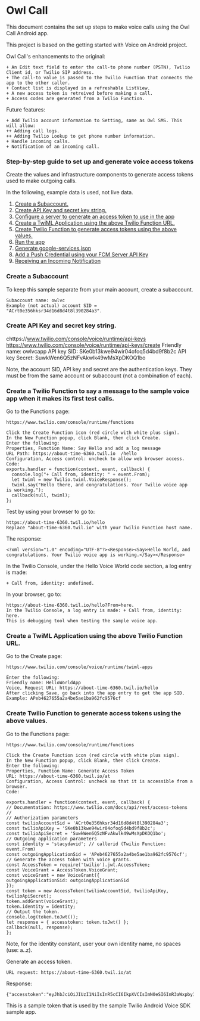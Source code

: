 # Owl Call

This document contains the set up steps to make voice calls using the Owl Call Android app.

This project is based on the getting started with Voice on Android project.

Owl Call's enhancements to the original:

    + An Edit text field to enter the call-to phone number (PSTN), Twilio Client id, or Twilio SIP address.
    + The call-to value is passed to the Twilio Function that connects the app to the other caller.
    + Contact list is displayed in a refreshable ListView.
    + A new access token is retreived before making a call.
    + Access codes are generated from a Twilio Function.

Future features:

    + Add Twilio account information to Setting, same as Owl SMS. This will allow:
    ++ Adding call logs.
    ++ Adding Twilio Lookup to get phone number information.
    + Handle incoming calls.
    + Notification of an incoming call.

### Step-by-step guide to set up and generate voice access tokens

Create the values and infrastructure components to generate access tokens used to make outgoing calls.

In the following, example data is used, not live data.

1. [Create a Subaccount.](#bullet1)
2. [Create API Key and secret key string.](#bullet2)
3. [Configure a server to generate an access token to use in the app](#bullet3)
4. [Create a TwiML Application using the above Twilio Function URL.](#bullet4)
5. [Create Twilio Function to generate access tokens using the above values.](#bullet5)
6. [Run the app](#bullet6)
7. [Generate google-services.json](#bullet7)
8. [Add a Push Credential using your FCM Server API Key](#bullet8)
9. [Receiving an Incoming Notification](#bullet9)

### <a name="bullet1"></a>Create a Subaccount

To keep this sample separate from your main account, create a subaccount.

    Subaccount name: owlvc
    Example (not actual) account SID = "ACrt0e356hksr34d16d8d4t8l390284a3".

### <a name="bullet2"></a>Create API Key and secret key string.

chttps://www.twilio.com/console/voice/runtime/api-keys
    https://www.twilio.com/console/voice/runtime/api-keys/create
    Friendly name: owlvcapp
    API key SID: SKe0b13kwe94wir04ofoq5d4bd9f8b2c
    API key Secret: SuwkWen6Q5zNFvAkwlk49wMsXpDKOQ1bo

Note, the  account SID, API key and secret are the authentication keys. They must be from the same account or subaccount (not a combination of each).

### <a name="bullet3"></a>Create a Twilio Function to say a message to the sample voice app when it makes its first test calls.

Go to the Functions page:

    https://www.twilio.com/console/runtime/functions
    
    Click the Create Function icon (red circle with white plus sign).
    In the New Function popup, click Blank, then click Create.
    Enter the following:
    Properties, Function Name: Say Hello and add a log message
    URL Path: https://about-time-6360.twil.io  /hello
    Configuration, Access control: uncheck to allow web browser access.
    Code:
    exports.handler = function(context, event, callback) {
      console.log("+ Call from, identity: " + event.From);
      let twiml = new Twilio.twiml.VoiceResponse();
      twiml.say("Hello there, and congratulations. Your Twilio voice app is working.");
      callback(null, twiml);
    };
    
Test by using your browser to go to:

    https://about-time-6360.twil.io/hello
    Replace "about-time-6360.twil.io" with your Twilio Function host name.

The response:

    <?xml version="1.0" encoding="UTF-8"?><Response><Say>Hello World, and congratulations. Your Twilio voice app is working.</Say></Response>

In the Twilio Console, under the Hello Voice World code section, a log entry is made:

    + Call from, identity: undefined.

In your browser, go to:

    https://about-time-6360.twil.io/hello?From=here.
    In the Twilio Console, a log entry is made: + Call from, identity: here.
    This is debugging tool when testing the sample voice app.

### <a name="bullet4"></a>Create a TwiML Application using the above Twilio Function URL.

Go to the Create page:

    https://www.twilio.com/console/voice/runtime/twiml-apps

    Enter the following:
    Friendly name: HelloWorldApp 
    Voice, Request URL: https://about-time-6360.twil.io/hello
    After clicking Save, go back into the app entry to get the app SID. Example: APeb4627655a2a4be5ae1ba962fc9576cf

### <a name="bullet5"></a>Create Twilio Function to generate access tokens using the above values.

Go to the Functions page:

    https://www.twilio.com/console/runtime/functions
    
    Click the Create Function icon (red circle with white plus sign).
    In the New Function popup, click Blank, then click Create.
    Enter the following:
    Properties, Function Name: Generate Access Token
    URL: https://about-time-6360.twil.io/at
    Configuration, Access Control: uncheck so that it is accessible from a browser.
    Code:
    
    exports.handler = function(context, event, callback) {
    // Documentation: https://www.twilio.com/docs/api/rest/access-tokens
    //
    // Authorization parameters
    const twilioAccountSid = 'ACrt0e356hksr34d16d8d4t8l390284a3';
    const twilioApiKey = 'SKe0b13kwe94wir04ofoq5d4bd9f8b2c';
    const twilioApiSecret = 'SuwkWen6Q5zNFvAkwlk49wMsXpDKOQ1bo';
    // Outgoing application parameters
    const identity = 'stacydavid'; // callerid (Twilio Function: event.From)
    const outgoingApplicationSid = 'APeb4627655a2a4be5ae1ba962fc9576cf';
    // Generate the access token with voice grants.
    const AccessToken = require('twilio').jwt.AccessToken;
    const VoiceGrant = AccessToken.VoiceGrant;
    const voiceGrant = new VoiceGrant({
    outgoingApplicationSid: outgoingApplicationSid
    });
    const token = new AccessToken(twilioAccountSid, twilioApiKey, twilioApiSecret);
    token.addGrant(voiceGrant);
    token.identity = identity;
    // Output the token.
    console.log(token.toJwt());
    let response = { accesstoken: token.toJwt() };
    callback(null, response);
    };

Note, for the identity constant, user your own identity name, no spaces (use: a..z).

Generate an access token.

    URL request: https://about-time-6360.twil.io/at

Response:

    {"accesstoken":"eyJhbJciOiJIUzI1NiIsInR5cCI6IkpXVCIsImN0eSI6InR3aWxpby1mcGE7dj0xIn0.eyJqdGkiOiJTSzc0Y2JjOTAzN2QyMWM3YmMzNWU0NWE4OTFkNGZiZTEzLTE1MTAwNzgxNzUiLCJncmFudHMiOnsiaWRlbnRpdHkiOiJzdGFjeWRhdmlkIiwidm9pY2UiOnsib3V0Z29kackdOnsiYXBwbGljYXRpb25fc2lkIjoiQVBlYjQ2Mjc2NTVhMmE0YmU1YWUxYmE5NjJmYzk1NzZjZiJ9fX0sImlhdCI6MTUxMDA3ODE3NSwiZXhwIjoxNTEwMDgxNzc1LCJpc3MiOiJTSzc0Y2JjOTAzN2QyMWM3YmMzNWU0NWE4OTFkNGZiZTEzIiwic3ViIjoiQUNlMmFkODFkNmEwYzQxZmMwZTllZWViNWQxOWYxMGY2MyJ9.PYO9Kje1qDjitjdvJJon90IEilvN9njp2YGuJZr8nTI"}

This is a sample token that is used by the sample Twilio Android Voice SDK sample app.
